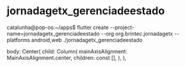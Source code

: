 # jornadagetx_gerenciadeestado

catalunha@pop-os:~/apps$ flutter create --project-name=jornadagetx_gerenciadeestado --org org.brintec.jornadagetx --platforms android,web ./jornadagetx_gerenciadeestado



body: Center(
        child: Column(
          mainAxisAlignment: MainAxisAlignment.center,
          children: const [],
        ),
      ),